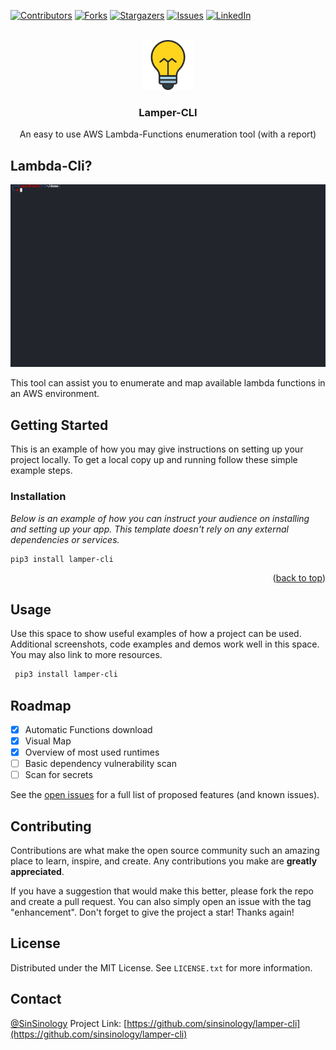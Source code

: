 
<div id="top"></div>

[![Contributors][contributors-shield]][contributors-url]
[![Forks][forks-shield]][forks-url]
[![Stargazers][stars-shield]][stars-url]
[![Issues][issues-shield]][issues-url]
[![LinkedIn][linkedin-shield]][linkedin-url]



<!-- PROJECT LOGO -->
<br />
<div align="center">
  <a href="https://github.com/sinsinology/lamper-cli">
    <img src="assets/images/logo.svg" alt="Logo" width="80" height="80">
  </a>

  <h3 align="center">Lamper-CLI</h3>

  <p align="center">
    An easy to use AWS Lambda-Functions enumeration tool (with a report)

  </p>
</div>



<!-- ABOUT THE PROJECT -->
## Lambda-Cli?

[![Product Name Screen Shot][product-screenshot]]([https://example.com](https://github.com/sinsinology/Lamper-Cli/))

This tool can assist you to enumerate and map available lambda functions in an AWS environment.


## Getting Started

This is an example of how you may give instructions on setting up your project locally.
To get a local copy up and running follow these simple example steps.


### Installation

_Below is an example of how you can instruct your audience on installing and setting up your app. This template doesn't rely on any external dependencies or services._

  ```sh
  pip3 install lamper-cli
  ```


<p align="right">(<a href="#top">back to top</a>)</p>



<!-- USAGE EXAMPLES -->
## Usage

Use this space to show useful examples of how a project can be used. Additional screenshots, code examples and demos work well in this space. You may also link to more resources.

 ```sh
  pip3 install lamper-cli
  ```


<!-- ROADMAP -->
## Roadmap

- [x] Automatic Functions download
- [x] Visual Map
- [x] Overview of most used runtimes
- [ ] Basic dependency vulnerability scan
- [ ] Scan for secrets

See the [open issues](https://github.com/othneildrew/Best-README-Template/issues) for a full list of proposed features (and known issues).

<!-- CONTRIBUTING -->
## Contributing

Contributions are what make the open source community such an amazing place to learn, inspire, and create. Any contributions you make are **greatly appreciated**.

If you have a suggestion that would make this better, please fork the repo and create a pull request. You can also simply open an issue with the tag "enhancement".
Don't forget to give the project a star! Thanks again!

## License

Distributed under the MIT License. See `LICENSE.txt` for more information.


<!-- CONTACT -->
## Contact

[@SinSinology](https://twitter.com/SinSinology)
Project Link: [https://github.com/sinsinology/lamper-cli](https://github.com/sinsinology/lamper-cli)



[contributors-shield]: https://img.shields.io/github/contributors/sinsinology/Lamper-Cli.svg?style=for-the-badge
[contributors-url]: https://github.com/sinsinology/Lamper-Cli/graphs/contributors
[forks-shield]: https://img.shields.io/github/forks/sinsinology/Lamper-Cli.svg?style=for-the-badge
[forks-url]: https://github.com/sinsinology/Lamper-Cli/network/members
[stars-shield]: https://img.shields.io/github/stars/sinsinology/Lamper-Cli.svg?style=for-the-badge
[stars-url]: https://github.com/sinsinology/Lamper-Cli/stargazers
[issues-shield]: https://img.shields.io/github/issues/sinsinology/Lamper-Cli.svg?style=for-the-badge
[issues-url]: https://github.com/sinsinology/Lamper-Cli/issues
[linkedin-shield]: https://img.shields.io/badge/-LinkedIn-black.svg?style=for-the-badge&logo=linkedin&colorB=555
[linkedin-url]: https://www.linkedin.com/company/mdsec/
[product-screenshot]: assets/images/demo.gif
